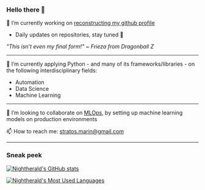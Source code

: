 ### Hello there 👋

🔭 I’m currently working on <ins>reconstructing my github profile</ins>
- Daily updates on repositories, stay tuned 🚀

_"This isn’t even my final form!" ~ Frieza from Dragonball Z_

---
🌱 I’m currently applying Python - and many of its frameworks/libraries - on the following interdisciplinary fields:
- Automation
- Data Science
- Machine Learning

---
👯 I’m looking to collaborate on [MLOps](https://en.wikipedia.org/wiki/MLOps), by setting up machine learning models on production environments

📫 How to reach me: stratos.marin@gmail.com

---
### Sneak peek
[![Nightherald's GitHub stats](https://github-readme-stats.vercel.app/api?username=Nightherald&count_private=true&show_icons=true&theme=dark)](https://github.com/anuraghazra/github-readme-stats)

[![Nightherald's Most Used Languages](https://github-readme-stats.vercel.app/api/top-langs/?username=Nightherald&theme=dark&layout=compact)](https://github.com/anuraghazra/github-readme-stats)

<!--
**Nightherald/Nightherald** is a ✨ _special_ ✨ repository because its `README.md` (this file) appears on your GitHub profile.

Here are some ideas to get you started:
- 🤔 I’m looking for help with ...
- 💬 Ask me about ...
- 😄 Pronouns: ...
- ⚡ Fun fact: ...
- Education
- Position
- Interests
- Software Stack

-->
